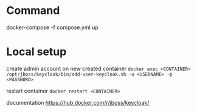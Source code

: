 # Command 
docker-compose -f compose.yml up

# Local setup

create admin account on new created container
`docker exec <CONTAINER> /opt/jboss/keycloak/bin/add-user-keycloak.sh -u <USERNAME> -p <PASSWORD>`

restart container
`docker restart <CONTAINER>`


documentation
https://hub.docker.com/r/jboss/keycloak/